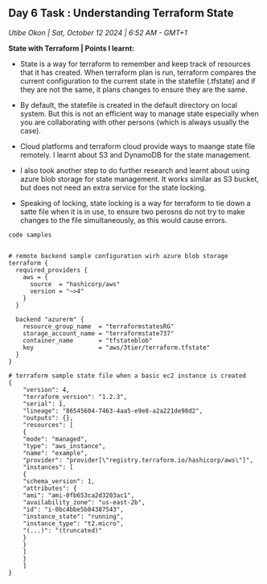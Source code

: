 ## Day 6 Task : Understanding Terraform State
_Utibe Okon | Sat, October 12 2024 | 6:52 AM - GMT+1_

__State with Terraform | Points I learnt:__ 
- State is a way for terraform to remember and keep track of resources that it has created. When terraform plan is run, terraform compares the current configuration to the current state in the statefile (.tfstate) and if they are not the same, it plans changes to ensure they are the same.

- By default, the statefile is created in the default directory on local system. But this is not an efficient way to manage state especially when you are collaborating with other persons (which is always usually the case). 

- Cloud platforms and terraform cloud provide ways to maange state file remotely. I learnt about S3 and DynamoDB for the state management. 

- I also took another step to do further research and learnt about using azure blob storage for state management. It works similar as S3 bucket, but does not need an extra service for the state locking.

- Speaking of locking, state locking is a way for terraform to tie down a satte file when it is in use, to ensure two perosns do not try to make changes to the file simultaneously, as this would cause errors.

`code samples`

```hcl

# remote backend sample configuration wirh azure blob storage
terraform {
  required_providers {
    aws = {
      source  = "hashicorp/aws"
      version = "~>4"
    }
  }

  backend "azurerm" {
    resource_group_name  = "terraformstatesRG"
    storage_account_name = "terraformstate737"
    container_name       = "tfstateblob"
    key                  = "aws/3tier/terraform.tfstate"
  }
}

# terraform sample state file when a basic ec2 instance is created
{
    "version": 4,
    "terraform_version": "1.2.3",
    "serial": 1,
    "lineage": "86545604-7463-4aa5-e9e8-a2a221de98d2",
    "outputs": {},
    "resources": [
    {
    "mode": "managed",
    "type": "aws_instance",
    "name": "example",
    "provider": "provider[\"registry.terraform.io/hashicorp/aws\"]",
    "instances": [
    {
    "schema_version": 1,
    "attributes": {
    "ami": "ami-0fb653ca2d3203ac1",
    "availability_zone": "us-east-2b",
    "id": "i-0bc4bbe5b84387543",
    "instance_state": "running",
    "instance_type": "t2.micro",
    "(...)": "(truncated)"
    }
    }
    ]
    }
    ]
}
```